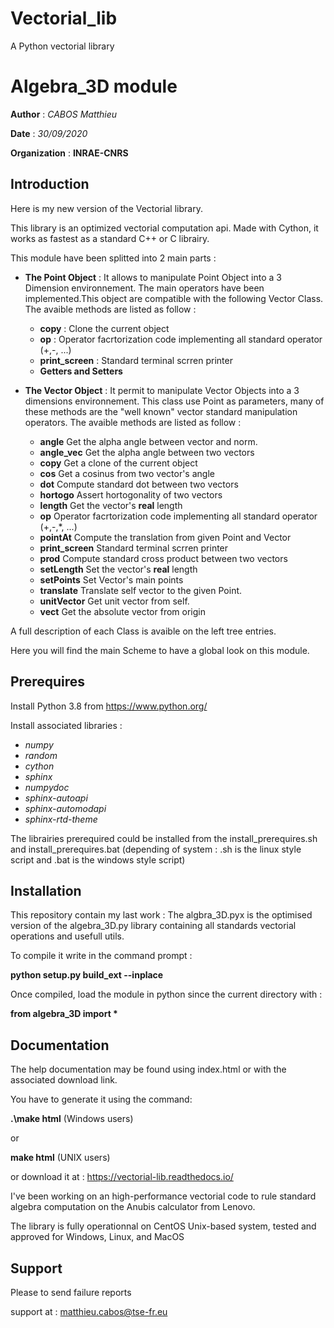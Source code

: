 # Vectorial_lib
A Python vectorial library

# Algebra_3D module

**Author** : *CABOS Matthieu*

**Date** : *30/09/2020*

**Organization** : **INRAE-CNRS**

Introduction
------------

Here is my new version of the Vectorial library.

This library is an optimized vectorial computation api.
Made with Cython, it works as fastest as a standard C++ or C librairy.

This module have been splitted into 2 main parts :

* **The Point Object** : It allows to manipulate Point Object into a 3 Dimension environnement. The main operators have been implemented.This object are compatible with the following Vector Class. The avaible methods are listed as follow :
 
	* **copy** : Clone the current object
	* **op** : Operator facrtorization code implementing all standard operator (+,-, ...)
	* **print_screen** : Standard terminal scrren printer
	* **Getters and Setters**
  
* **The Vector Object** : It permit to manipulate Vector Objects into a 3 dimensions environnement.	
 This class use Point as parameters, many of these methods are the "well known" vector standard manipulation operators. 
 The avaible methods are listed as follow :
 
	* **angle** Get the alpha angle between vector and norm.
	* **angle_vec** Get the alpha angle between two vectors
	* **copy** Get a clone of the current object
	* **cos** Get a cosinus from two vector's angle
	* **dot** Compute standard dot between two vectors
	* **hortogo** Assert hortogonality of two vectors
	* **length** Get the vector's **real** length
	* **op** Operator facrtorization code implementing all standard operator (+,-,*, ...)
	* **pointAt** Compute the translation from given Point and Vector
	* **print_screen** Standard terminal scrren printer
	* **prod** Compute standard cross product between two vectors
	* **setLength** Set the vector's **real** length
	* **setPoints** Set Vector's main points
	* **translate** Translate self vector to the given Point.
	* **unitVector** Get unit vector from self.
	* **vect** Get the absolute vector from origin


A full description of each Class is avaible on the left tree entries.

Here you will find the main Scheme to have a global look on this module.

Prerequires
-----------
Install Python 3.8 from https://www.python.org/

Install associated libraries :
 * *numpy*
 * *random*
 * *cython*
 * *sphinx*
 * *numpydoc*
 * *sphinx-autoapi*
 * *sphinx-automodapi*
 * *sphinx-rtd-theme*
 
 The librairies prerequired could be installed from the install_prerequires.sh and install_prerequires.bat 
 (depending of system : .sh is the linux style script and .bat is the windows style script)
 
 Installation
 ------------
 
 This repository contain my last work :
 The algbra_3D.pyx is the optimised version of the algebra_3D.py library containing all standards
 vectorial operations and usefull utils.
 
 To compile it write in the command prompt :
 
 **python setup.py build_ext --inplace**
 
 Once compiled, load the module in python since the current directory with :
 
 **from algebra_3D import \***
 
 Documentation
 -------------
 
 The help documentation may be found using index.html or with the associated download link.
 
 You have to generate it using the command:
 
 **.\make html**     (Windows users)

or

**make html**         (UNIX users)

or download it at : https://vectorial-lib.readthedocs.io/

I've been working on an high-performance vectorial code to rule standard algebra computation
on the Anubis calculator from Lenovo.

The library is fully operationnal on CentOS Unix-based system, tested and approved for Windows, Linux, and MacOS

Support
-------

Please to send failure reports

support at : matthieu.cabos@tse-fr.eu
